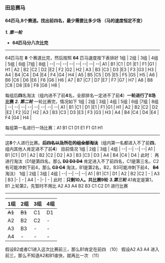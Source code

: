 ### 田忌赛马
#### 64匹马,8个赛道。找出前四名，最少需要比多少场 （马的速度恒定不变）
***1. 第一轮***
- **64匹马分八次比完**
---
64匹马在 **8** 个赛道比完，然后按照 **64** 匹马速度按下表排好
1组 | 2组 | 3组 | 4组 | 5组 | 6组 |7组 | 8组 |
--| --| --| --| --| --| --| --|
A1 | B1 |C1 | D1 |E1 | F1 |G1 | H1 |
A2 | B2 |C2 | D2 |E2 | F2 |G2 | H2 |
A3 | B3 |C3 | D3 |E3 | F3 |G3 | H3 |
A4 | B4 |C4 | D4 |E4 | F4 |G4 | H4 |
A5 | B5 |C5 | D5 |E5 | F5 |G5 | H5 |
A6 | B6 |C6 | D6 |E6 | F6 |G6 | H6 |
A7 | B7 |C7 | D7 |E7 | F7 |G7 | H7 |
A8 | B8 |C8 | D8 |E8 | F8 |G8 | H8 |

每组后**四**名淘汰（组内进不了前**4**名，全部排名一定进不了前**4**）**一轮进行了8场比赛**
***2. 第二轮***
一轮比赛完，情况如下
1组 | 2组 | 3组 | 4组 | 5组 | 6组 |7组 | 8组 |
--| --| --| --| --| --| --| --|
A1 | B1 |C1 | D1 |E1 | F1 |G1 | H1 |
A2 | B2 |C2 | D2 |E2 | F2 |G2 | H2 |
A3 | B3 |C3 | D3 |E3 | F3 |G3 | H3 |
A4 | B4 |C4 | D4 |E4 | F4 |G4 | H4 |

每组第一名进行一场比赛：A1  B1  C1  D1  E1  F1 G1  H1 

---
这**8**个人进行比赛。**~~后四名以及所在的组全部淘汰~~**（组内第一名都进入不了前**四**，组内其他人肯定进不了前**4**）
目前情况
1组 | 2组 | 3组 | 4组 |
--| --| --| --|
A1 | B1 |C1 | D1 |
A2 | B2 |C2 | D2 |
A3 | B3 |C3 | D3 |
A4 | B4 |C4 | D4 |
此时： 再进行淘汰（D1是第四名，那么 **~~D2 D3 D4~~** 肯定进入不了前四名，C1是第三名，C2有可能冲刺下前4，那么 **~~C3 C4~~** 淘汰，B1是第2名，B2，B3可能冲刺下前4，  **~~B4~~** 淘汰）
1组 | 2组 | 3组 | 4组 |
--| --| --| --|
A1 | B1 |C1 | D1 |
A2 | B2 |C2 | - |
A3 | B3 |- | - |
A4 | - |- | - |
此时：**只剩10人。共比赛9轮**
***3.第三轮***
A1肯定是第1，B1 上轮第2，先暂时不用比
A2 A3 A4 B2 B3 C1 C2 D1 进行比赛

---

1组 | 2组 | 3组 | 4组 |
--| --| --| --|
~~A1~~ | ~~B1~~ |C1 | D1 |
A2 | B2 |C2 | - |
A3 | B3 |- | - |
A4 | - |- | - |
假设B2或者C1进入这次比赛前三，那么B1肯定在前四 （10）
假设A2 A3 A4 进入前三，那么不知道A2和B1谁快，就再比一次 （11）
